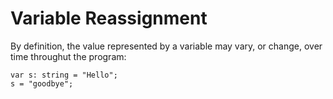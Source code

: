 # Variable Reassignment

By definition, the value represented by a variable may vary, or change, over time throughut the program:

```
var s: string = "Hello";
s = "goodbye";
```